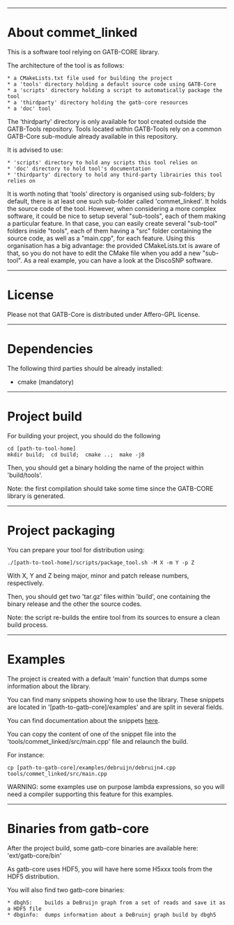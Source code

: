 --------------------------------------------------------------------------------
# About commet_linked

This is a software tool relying on GATB-CORE library.

The architecture of the tool is as follows:

    * a CMakeLists.txt file used for building the project
    * a 'tools' directory holding a default source code using GATB-Core
    * a 'scripts' directory holding a script to automatically package the tool
    * a 'thirdparty' directory holding the gatb-core resources
    * a 'doc' tool
    
The 'thirdparty' directory is only available for tool created outside the GATB-Tools repository.
Tools located within GATB-Tools rely on a common GATB-Core sub-module already available in this repository.

It is advised to use:

    * 'scripts' directory to hold any scripts this tool relies on
    * 'doc' directory to hold tool's documentation
    * 'thirdparty' directory to hold any third-party librairies this tool relies on
    
It is worth noting that 'tools' directory is organised using sub-folders; by default, there is
at least one such sub-folder called 'commet_linked'. It holds the source code of the tool. However, when
considering a more complex software, it could be nice to setup several "sub-tools", each of them
making a particular feature. In that case, you can easily create several "sub-tool" folders inside
"tools", each of them having a "src" folder containing the source code, as well as a "main.cpp", for
each feature. Using this organisation has a big advantage: the provided CMakeLists.txt is aware of 
that, so you do not have to edit the CMake file when you add a new "sub-tool". As a real example, you
can have a look at the DiscoSNP software.

--------------------------------------------------------------------------------
# License

Please not that GATB-Core is distributed under Affero-GPL license.

--------------------------------------------------------------------------------
# Dependencies

The following third parties should be already installed:

* cmake (mandatory)

--------------------------------------------------------------------------------
# Project build

For building your project, you should do the following
    
    cd [path-to-tool-home]
    mkdir build;  cd build;  cmake ..;  make -j8
    
Then, you should get a binary holding the name of the project within 'build/tools'.

Note: the first compilation should take some time since the GATB-CORE library is generated.

--------------------------------------------------------------------------------
# Project packaging

You can prepare your tool for distribution using:
    
    ./[path-to-tool-home]/scripts/package_tool.sh -M X -m Y -p Z

With X, Y and Z being major, minor and patch release numbers, respectively.

Then, you should get two 'tar.gz' files within 'build', one containing the binary release 
and the other the source codes.

Note: the script re-builds the entire tool from its sources to ensure a clean build process.

--------------------------------------------------------------------------------
# Examples

The project is created with a default 'main' function that dumps some information about the library.

You can find many snippets showing how to use the library. 
These snippets are located in '[path-to-gatb-core]/examples' and are split in several fields.

You can find documentation about the snippets <a href="http://gatb-core.gforge.inria.fr/doc/api/snippets_page.html">here</a>.

You can copy the content of one of the snippet file into the 'tools/commet_linked/src/main.cpp' file and relaunch the build.

For instance:

    cp [path-to-gatb-core]/examples/debruijn/debruijn4.cpp tools/commet_linked/src/main.cpp

WARNING: some examples use on purpose lambda expressions, so you will need a compiler supporting this feature for this examples.

--------------------------------------------------------------------------------
# Binaries from gatb-core

After the project build, some gatb-core binaries are available here: 'ext/gatb-core/bin'

As gatb-core uses HDF5, you will have here some H5xxx tools from the HDF5 distribution.

You will also find two gatb-core binaries:

    * dbgh5:    builds a DeBruijn graph from a set of reads and save it as a HDF5 file
    * dbginfo:  dumps information about a DeBruinj graph build by dbgh5


